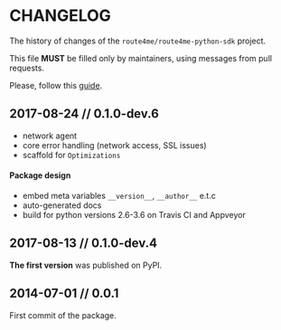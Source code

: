 # CHANGELOG

The history of changes of the `route4me/route4me-python-sdk` project.

This file **MUST** be filled only by maintainers, using messages from pull
requests.

Please, follow this [guide](http://keepachangelog.com/en/0.3.0/).

## 2017-08-24 // 0.1.0-dev.6

* network agent
* core error handling (network access, SSL issues)
* scaffold for `Optimizations`

#### Package design

* embed meta variables `__version__`, `__author__` e.t.c
* auto-generated docs
* build for python versions 2.6-3.6 on Travis CI and Appveyor

## 2017-08-13 // 0.1.0-dev.4

**The first version** was published on PyPI.

## 2014-07-01 // 0.0.1

First commit of the package.
